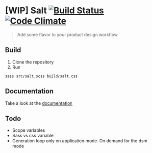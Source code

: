 # [WIP] Salt [![Build Status](https://travis-ci.org/alexandremasy/salt.svg?branch=master)](https://travis-ci.org/alexandremasy/salt) [![Code Climate](https://codeclimate.com/github/alexandremasy/salt.svg)](https://codeclimate.com/github/alexandremasy/salt)

> Add some flavor to your product design workflow

## Build

1. Clone the repository
2. Run
```
sass src/salt.scss build/salt.css
```

## Documentation

Take a look at the [documentation](https://github.com/alexandremasy/salt/wiki)




## Todo

- Scope variables
- Sass vs css variable
- Generation loop only on application mode. On demand for the dsm mode
